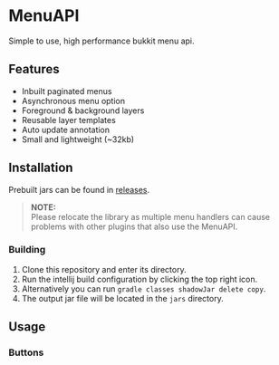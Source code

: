 # MenuAPI

Simple to use, high performance bukkit menu api.

## Features

- Inbuilt paginated menus
- Asynchronous menu option
- Foreground & background layers
- Reusable layer templates
- Auto update annotation
- Small and lightweight (~32kb)

## Installation

Prebuilt jars can be found in [releases](https://github.com/VoidedNetwork/MenuAPI/releases).

> **NOTE:** <br/>
> Please relocate the library as multiple menu handlers can
> cause problems with other plugins that also use the MenuAPI.

### Building

1. Clone this repository and enter its directory.
2. Run the intellij build configuration by clicking the top right icon.
3. Alternatively you can run `gradle classes shadowJar delete copy`.
4. The output jar file will be located in the `jars` directory.

## Usage

### Buttons